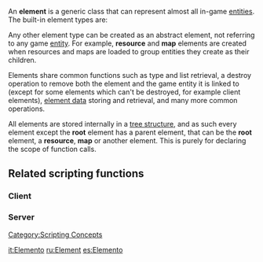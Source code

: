 An **element** is a generic class that can represent almost all in-game [entities](/docs/entity.md "wikilink"). The built-in element types are:

Any other element type can be created as an abstract element, not referring to any game [entity](/docs/entity.md "wikilink"). For example, **resource** and **map** elements are created when resources and maps are loaded to group entities they create as their children.

Elements share common functions such as type and list retrieval, a destroy operation to remove both the element and the game entity it is linked to (except for some elements which can't be destroyed, for example client elements), [element data](/docs/element_data.md "wikilink") storing and retrieval, and many more common operations.

All elements are stored internally in a [tree structure](/docs/element_tree.md "wikilink"), and as such every element except the **root** element has a parent element, that can be the **root** element, a **resource**, **map** or another element. This is purely for declaring the scope of function calls.

Related scripting functions
---------------------------

### Client

### Server

[Category:Scripting Concepts](/docs/category-scripting_concepts.md "wikilink")

[it:Elemento](/docs/it-elemento.md "wikilink") [ru:Element](/docs/ru-element.md "wikilink") [es:Elemento](/docs/es-elemento.md "wikilink")
